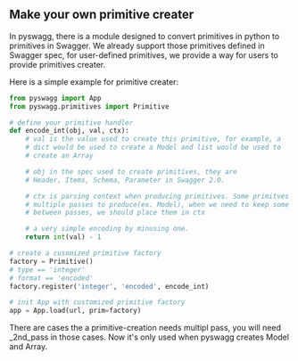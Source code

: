 ## Make your own primitive creater

In pyswagg, there is a module designed to convert primitives in python to primitives in Swagger.
We already support those primitives defined in Swagger spec, for user-defined primitives, we provide a
way for users to provide primitives creater.

Here is a simple example for primitive creater:
```python
from pyswagg import App
from pyswagg.primitives import Primitive

# define your primitive handler
def encode_int(obj, val, ctx):
    # val is the value used to create this primitive, for example, a
    # dict would be used to create a Model and list would be used to
    # create an Array

    # obj in the spec used to create primitives, they are
    # Header, Items, Schema, Parameter in Swagger 2.0.

    # ctx is parsing context when producing primitives. Some primitves needs
    # multiple passes to produce(ex. Model), when we need to keep some globals
    # between passes, we should place them in ctx

    # a very simple encoding by minusing one.
    return int(val) - 1

# create a cusomized primitive factory
factory = Primitive()
# type == 'integer'
# format == 'encoded'
factory.register('integer', 'encoded', encode_int)

# init App with customized primitive factory
app = App.load(url, prim=factory)
```

There are cases the a primitive-creation needs multipl pass, you will need
_2nd_pass in those cases. Now it's only used when pyswagg creates Model and Array.

